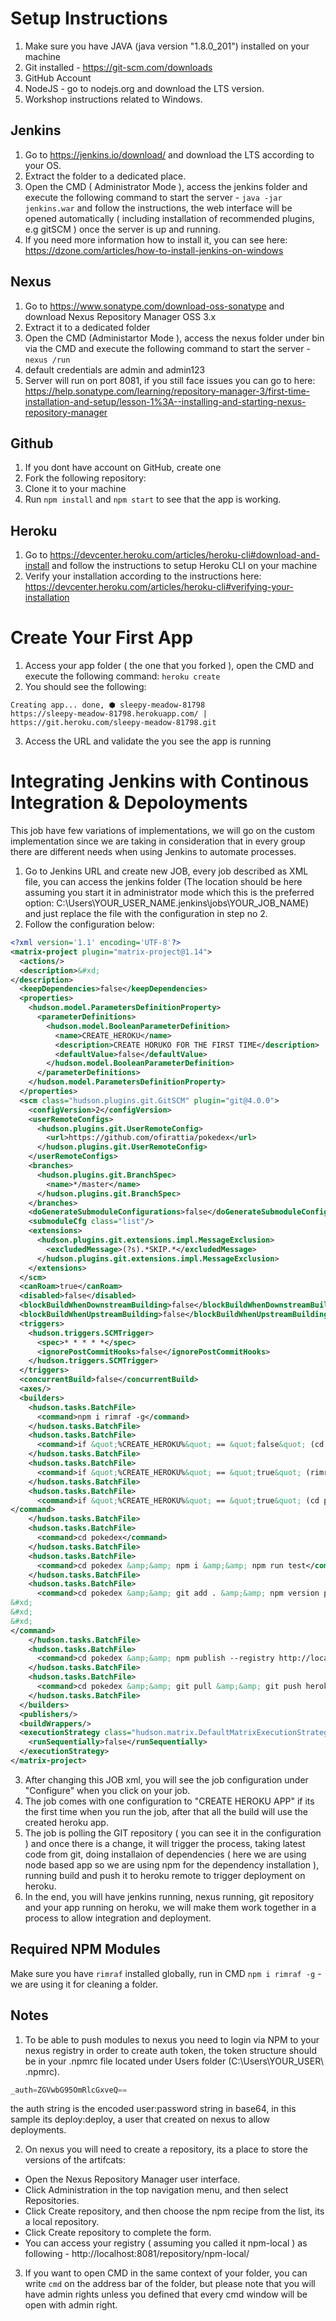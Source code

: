 
# Setup Instructions

1. Make sure you have JAVA (java version "1.8.0_201") installed on your machine
2. Git installed - https://git-scm.com/downloads
3. GitHub Account
4. NodeJS - go to nodejs.org and download the LTS version.
5. Workshop instructions related to Windows.



## Jenkins

1. Go to https://jenkins.io/download/ and download the LTS according to your OS.
2. Extract the folder to a dedicated place.
3. Open the CMD ( Administrator Mode ), access the jenkins folder and execute the following command to start the server - ```java -jar jenkins.war``` and follow the instructions, the web interface will be opened automatically ( including installation of recommended plugins, e.g gitSCM ) once the server is up and running.
4. If you need more information how to install it, you can see here: https://dzone.com/articles/how-to-install-jenkins-on-windows


## Nexus
1. Go to https://www.sonatype.com/download-oss-sonatype and download Nexus Repository Manager OSS 3.x
2. Extract it to a dedicated folder
3. Open the CMD (Administartor Mode ), access the nexus folder under bin via the CMD and execute the following command to start the server - ```nexus /run```
4. default credentials are admin and admin123
5. Server will run on port 8081, if you still face issues you can go to here: https://help.sonatype.com/learning/repository-manager-3/first-time-installation-and-setup/lesson-1%3A--installing-and-starting-nexus-repository-manager



## Github
1. If you dont have account on GitHub, create one
2. Fork the following repository: 
3. Clone it to your machine
4. Run ```npm install``` and ```npm start``` to see that the app is working.

## Heroku
1. Go to https://devcenter.heroku.com/articles/heroku-cli#download-and-install and follow the instructions to setup Heroku CLI on your machine
2. Verify your installation according to the instructions here: https://devcenter.heroku.com/articles/heroku-cli#verifying-your-installation


# Create Your First App
1. Access your app folder ( the one that you forked ), open the CMD and execute the following command: ```heroku create```
2. You should see the following: 
```
Creating app... done, ⬢ sleepy-meadow-81798
https://sleepy-meadow-81798.herokuapp.com/ | https://git.heroku.com/sleepy-meadow-81798.git
```
3. Access the URL and validate the you see the app is running

# Integrating Jenkins with Continous Integration & Depoloyments
This job have few variations of implementations, we will go on the custom implementation since we are taking in consideration that in every group there are different needs when using Jenkins to automate processes.

1. Go to Jenkins URL and create new JOB, every job described as XML file, you can access the jenkins folder (The location should be here assuming you start it in administrator mode which this is the preferred option: C:\Users\YOUR_USER_NAME\.jenkins\jobs\YOUR_JOB_NAME) and just replace the file with the configuration in step no 2.
2. Follow the configuration below:
```xml
<?xml version='1.1' encoding='UTF-8'?>
<matrix-project plugin="matrix-project@1.14">
  <actions/>
  <description>&#xd;
</description>
  <keepDependencies>false</keepDependencies>
  <properties>
    <hudson.model.ParametersDefinitionProperty>
      <parameterDefinitions>
        <hudson.model.BooleanParameterDefinition>
          <name>CREATE_HEROKU</name>
          <description>CREATE HORUKO FOR THE FIRST TIME</description>
          <defaultValue>false</defaultValue>
        </hudson.model.BooleanParameterDefinition>
      </parameterDefinitions>
    </hudson.model.ParametersDefinitionProperty>
  </properties>
  <scm class="hudson.plugins.git.GitSCM" plugin="git@4.0.0">
    <configVersion>2</configVersion>
    <userRemoteConfigs>
      <hudson.plugins.git.UserRemoteConfig>
        <url>https://github.com/ofirattia/pokedex</url>
      </hudson.plugins.git.UserRemoteConfig>
    </userRemoteConfigs>
    <branches>
      <hudson.plugins.git.BranchSpec>
        <name>*/master</name>
      </hudson.plugins.git.BranchSpec>
    </branches>
    <doGenerateSubmoduleConfigurations>false</doGenerateSubmoduleConfigurations>
    <submoduleCfg class="list"/>
    <extensions>
      <hudson.plugins.git.extensions.impl.MessageExclusion>
        <excludedMessage>(?s).*SKIP.*</excludedMessage>
      </hudson.plugins.git.extensions.impl.MessageExclusion>
    </extensions>
  </scm>
  <canRoam>true</canRoam>
  <disabled>false</disabled>
  <blockBuildWhenDownstreamBuilding>false</blockBuildWhenDownstreamBuilding>
  <blockBuildWhenUpstreamBuilding>false</blockBuildWhenUpstreamBuilding>
  <triggers>
    <hudson.triggers.SCMTrigger>
      <spec>* * * * *</spec>
      <ignorePostCommitHooks>false</ignorePostCommitHooks>
    </hudson.triggers.SCMTrigger>
  </triggers>
  <concurrentBuild>false</concurrentBuild>
  <axes/>
  <builders>
    <hudson.tasks.BatchFile>
      <command>npm i rimraf -g</command>
    </hudson.tasks.BatchFile>
    <hudson.tasks.BatchFile>
      <command>if &quot;%CREATE_HEROKU%&quot; == &quot;false&quot; (cd pokedex &amp;&amp; git pull)</command>
    </hudson.tasks.BatchFile>
    <hudson.tasks.BatchFile>
      <command>if &quot;%CREATE_HEROKU%&quot; == &quot;true&quot; (rimraf pokedex &amp;&amp; git clone https://github.com/ofirattia/pokedex)</command>
    </hudson.tasks.BatchFile>
    <hudson.tasks.BatchFile>
      <command>if &quot;%CREATE_HEROKU%&quot; == &quot;true&quot; (cd pokedex &amp;&amp; heroku create)&#xd;
</command>
    </hudson.tasks.BatchFile>
    <hudson.tasks.BatchFile>
      <command>cd pokedex</command>
    </hudson.tasks.BatchFile>
    <hudson.tasks.BatchFile>
      <command>cd pokedex &amp;&amp; npm i &amp;&amp; npm run test</command>
    </hudson.tasks.BatchFile>
    <hudson.tasks.BatchFile>
      <command>cd pokedex &amp;&amp; git add . &amp;&amp; npm version patch -m &quot;JENKINS-VERSIONING SKIP-CI [skip travis]&quot; &amp;&amp; git add -A &amp;&amp; git diff-index --quiet HEAD || git commit -m &quot;JENKINS-VERSIONING SKIP-CI [skip travis]&quot; &amp;&amp; git pull &amp;&amp; git push --force&#xd;
&#xd;
&#xd;
&#xd;
</command>
    </hudson.tasks.BatchFile>
    <hudson.tasks.BatchFile>
      <command>cd pokedex &amp;&amp; npm publish --registry http://localhost:8081/repository/npm-local/</command>
    </hudson.tasks.BatchFile>
    <hudson.tasks.BatchFile>
      <command>cd pokedex &amp;&amp; git pull &amp;&amp; git push heroku master &amp;&amp; git push origin master</command>
    </hudson.tasks.BatchFile>
  </builders>
  <publishers/>
  <buildWrappers/>
  <executionStrategy class="hudson.matrix.DefaultMatrixExecutionStrategyImpl">
    <runSequentially>false</runSequentially>
  </executionStrategy>
</matrix-project>
```
3. After changing this JOB xml, you will see the job configuration under "Configure" when you click on your job.
4. The job comes with one configuration to "CREATE HEROKU APP" if its the first time when you run the job, after that all the build will use the created heroku app.
5. The job is polling the GIT repository ( you can see it in the configuration ) and once there is a change, it will trigger the process, taking latest code from git, doing installaion of dependencies ( here we are using node based app so we are using npm for the dependency installation ), running build and push it to heroku remote to trigger deployment on heroku.
6. In the end, you will have jenkins running, nexus running, git repository and your app running on heroku, we will make them work together in a process to allow integration and deployment.


## Required NPM Modules

Make sure you have ```rimraf``` installed globally, run in CMD ```npm i rimraf -g``` - we are using it for cleaning a folder.

## Notes
1. To be able to push modules to nexus you need to login via NPM to your nexus registry in order to create auth token, the token structure should be in your .npmrc file located under Users folder (C:\Users\YOUR_USER\ .npmrc).
  ```js
  _auth=ZGVwbG95OmRlcGxveQ== 
  ```
  the auth string is the encoded user:password string in base64, in this sample its deploy:deploy, a user that created on nexus to allow deployments.

2. On nexus you will need to create a repository, its a place to store the versions of the artifcats:
- Open the Nexus Repository Manager user interface.
- Click Administration in the top navigation menu, and then select Repositories.
- Click Create repository, and then choose the npm recipe from the list, its a local repository.
- Click Create repository to complete the form.
- You can access your registry ( assuming you called it npm-local ) as following - http://localhost:8081/repository/npm-local/

3. If you want to open CMD in the same context of your folder, you can write ```cmd``` on the address bar of the folder, but please note that you will have admin rights unless you defined that every cmd window will be open with admin right.
